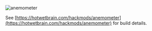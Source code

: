 
![anemometer](https://github.com/user-attachments/assets/c32c2bd3-0c07-419c-950b-951b56625c72)

See [https://hotwetbrain.com/hackmods/anemometer](https://hotwetbrain.com/hackmods/anemometer) for build details.

